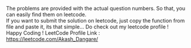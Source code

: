 The problems are provided with the actual question numbers. So that, you can easily find them on leetcode.  
If you want to submit the solution on leetcode, just copy the function from file and paste it, its that simple... 
Do check out my leetcode profile !  
Happy Coding !
LeetCode Profile Link : https://leetcode.com/Akash_Dangare/
